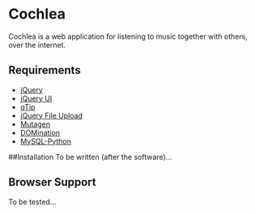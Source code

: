 # Cochlea

Cochlea is a web application for listening to music together with others, over the internet. 

## Requirements
* [jQuery](http://jquery.com) 
* [jQuery UI](http://jqueryui.com) 
* [qTip](http://craigsworks.com/projects/qtip) 
* [jQuery File Upload](http://aquantum-demo.appspot.com/file-upload) 
* [Mutagen](http://code.google.com/p/mutagen) 
* [DOMination](https://github.com/MisterRager/DOMination) 
* [MySQL-Python](http://mysql-python.sourceforge.net) 

##Installation
To be written (after the software)...

## Browser Support
To be tested...

